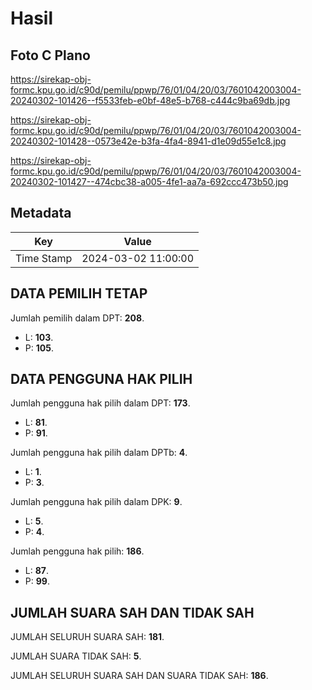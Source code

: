 # Hasil

## Foto C Plano

https://sirekap-obj-formc.kpu.go.id/c90d/pemilu/ppwp/76/01/04/20/03/7601042003004-20240302-101426--f5533feb-e0bf-48e5-b768-c444c9ba69db.jpg

https://sirekap-obj-formc.kpu.go.id/c90d/pemilu/ppwp/76/01/04/20/03/7601042003004-20240302-101428--0573e42e-b3fa-4fa4-8941-d1e09d55e1c8.jpg

https://sirekap-obj-formc.kpu.go.id/c90d/pemilu/ppwp/76/01/04/20/03/7601042003004-20240302-101427--474cbc38-a005-4fe1-aa7a-692ccc473b50.jpg


## Metadata

| Key        | Value               |
| ---------- | ------------------- |
| Time Stamp | 2024-03-02 11:00:00 |


## DATA PEMILIH TETAP

Jumlah pemilih dalam DPT: **208**.
 * L: **103**.
 * P: **105**.

## DATA PENGGUNA HAK PILIH

Jumlah pengguna hak pilih dalam DPT: **173**.
 * L: **81**.
 * P: **91**.

Jumlah pengguna hak pilih dalam DPTb: **4**.
 * L: **1**.
 * P: **3**.

Jumlah pengguna hak pilih dalam DPK: **9**.
 * L: **5**.
 * P: **4**.

Jumlah pengguna hak pilih: **186**.
 * L: **87**.
 * P: **99**.

## JUMLAH SUARA SAH DAN TIDAK SAH

JUMLAH SELURUH SUARA SAH: **181**.

JUMLAH SUARA TIDAK SAH: **5**.

JUMLAH SELURUH SUARA SAH DAN SUARA TIDAK SAH: **186**.


